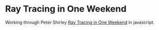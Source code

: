 # Ray Tracing in One Weekend

Working through Peter Shirley [Ray Tracing in One Weekend](https://raytracing.github.io/books/RayTracingInOneWeekend.html)
in javascript.
